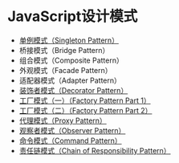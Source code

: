 # JavaScript设计模式

* <a href="./1_singleton_pattern.js" target="_blank">
    单例模式（Singleton Pattern）
  </a>
* 桥接模式（Bridge Pattern）
* 组合模式（Composite Pattern）
* 外观模式（Facade Pattern）
* 适配器模式（Adapter Pattern）
* <a href="./6_decorator_pattern.js" target="_blank">
    装饰者模式（Decorator Pattern）
  </a>
* <a href="./7.1_factory_pattern.js" target="_blank">
    工厂模式（一）（Factory Pattern Part 1）
  </a>
* <a href="./7.2_factory_pattern.js" target="_blank">
    工厂模式（二）（Factory Pattern Part 2）
  </a>
* <a href="./8_proxy_pattern.js" target="_blank">
    代理模式（Proxy Pattern）
  </a>
* <a href="./9_oberser_pattern.js" target="_blank">
    观察者模式（Observer Pattern）
  </a>
* <a href="./10_command_parttern.js" target="_blank">
    命令模式（Command Pattern）
  </a>
* <a href="./11_the_chain_of_responsibility_patten.js" target="_blank">
    责任链模式（Chain of Responsibility Pattern）
  </a>